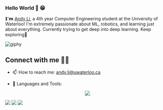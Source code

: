 ### Hello World 👋 😁

𝗜'𝗺 [Andy Li](https://andyli.app), a 4th year Computer Engineering student at the University of Waterloo! I'm extremely passionate about ML, robotics, and learning just about everything. Currently trying to get deep into deep learning. Keep exploring🚀

![giphy](https://user-images.githubusercontent.com/65037987/147858938-683dfa33-40f4-4d62-a73a-f176bc157265.gif)

## Connect with me 🙋‍♂️

- 📫 How to reach me: andy.li@uwaterloo.ca
- 🌱 Languages and Tools: 


    <p align="center">
      <a href="https://skillicons.dev">
        <img src="https://skillicons.dev/icons?i=py,cpp,cs,unity,react,git,linux,docker,jenkins,html,css,tailwind,js,ts,nodejs" />
      </a>
    </p>

<a href="https://www.linkedin.com/in/andyli11/"><img src="https://img.shields.io/badge/LinkedIn-0077B5?style=for-the-badge&logo=linkedin&logoColor=white"></a>
<a href="https://andyli.app/"><img src="https://img.shields.io/badge/website-000000?style=for-the-badge&logo=About.me&logoColor=white"></a>
<a href="mailto:andy.li@uwaterloo.ca"><img src="https://img.shields.io/badge/Microsoft_Outlook-0078D4?style=for-the-badge&logo=microsoft-outlook&logoColor=white"></a>


